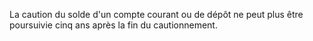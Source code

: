 La caution du solde d'un compte courant ou de dépôt ne peut plus être poursuivie cinq ans après la fin du cautionnement.
